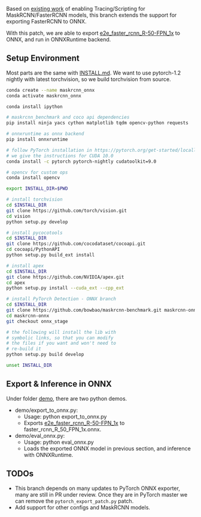 Based on [existing work](https://github.com/facebookresearch/maskrcnn-benchmark/pull/138) of enabling Tracing/Scripting for MaskRCNN/FasterRCNN models, this branch extends the support for exporting FasterRCNN to ONNX.

With this patch, we are able to export [e2e_faster_rcnn_R-50-FPN_1x](https://github.com/facebookresearch/maskrcnn-benchmark/blob/master/configs/caffe2/e2e_faster_rcnn_R_50_FPN_1x_caffe2.yaml) to ONNX, and run in ONNXRuntime backend.

## Setup Environment

Most parts are the same with [INSTALL.md](../INSTALL.md). We want to use pytorch-1.2 nightly with latest torchvision, so we build torchvision from source.

```bash
conda create --name maskrcnn_onnx
conda activate maskrcnn_onnx

conda install ipython

# maskrcnn_benchmark and coco api dependencies
pip install ninja yacs cython matplotlib tqdm opencv-python requests

# onnxruntime as onnx backend
pip install onnxruntime

# follow PyTorch installation in https://pytorch.org/get-started/locally/
# we give the instructions for CUDA 10.0
conda install -c pytorch pytorch-nightly cudatoolkit=9.0

# opencv for custom ops
conda install opencv

export INSTALL_DIR=$PWD

# install torchvision
cd $INSTALL_DIR
git clone https://github.com/torch/vision.git
cd vision
python setup.py develop

# install pycocotools
cd $INSTALL_DIR
git clone https://github.com/cocodataset/cocoapi.git
cd cocoapi/PythonAPI
python setup.py build_ext install

# install apex
cd $INSTALL_DIR
git clone https://github.com/NVIDIA/apex.git
cd apex
python setup.py install --cuda_ext --cpp_ext

# install PyTorch Detection - ONNX branch
cd $INSTALL_DIR
git clone https://github.com/bowbao/maskrcnn-benchmark.git maskrcnn-onnx
cd maskrcnn-onnx
git checkout onnx_stage

# the following will install the lib with
# symbolic links, so that you can modify
# the files if you want and won't need to
# re-build it
python setup.py build develop

unset INSTALL_DIR
```

## Export & Inference in ONNX
Under folder [demo](.), there are two python demos.

* demo/export_to_onnx.py:
  - Usage: python export_to_onnx.py
  - Exports [e2e_faster_rcnn_R-50-FPN_1x](https://github.com/facebookresearch/maskrcnn-benchmark/blob/master/configs/caffe2/e2e_faster_rcnn_R_50_FPN_1x_caffe2.yaml) to faster_rcnn_R_50_FPN_1x.onnx.
* demo/eval_onnx.py:
  - Usage: python eval_onnx.py
  - Loads the exported ONNX model in previous section, and inference with ONNXRuntime.

## TODOs
* This branch depends on many updates to PyTorch ONNX exporter, many are still in PR under review. Once they are in PyTorch master we can remove the ```pytorch_export_patch.py``` patch.
* Add support for other configs and MaskRCNN models.
